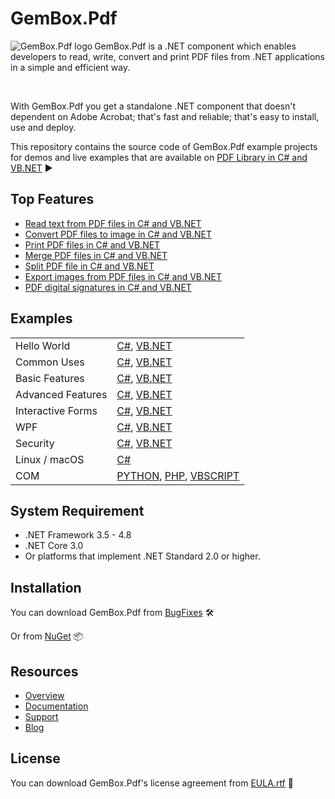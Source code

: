 # GemBox.Pdf

<img src="https://www.gemboxsoftware.com/images/NugetGba.png" alt="GemBox.Pdf logo" align="left" />

GemBox.Pdf is a .NET component which enables developers to read, write, convert and print PDF files from .NET applications in a simple and efficient way.

<br/>

With GemBox.Pdf you get a standalone .NET component that doesn't dependent on Adobe Acrobat; that's fast and reliable; that's easy to install, use and deploy.

This repository contains the source code of GemBox.Pdf example projects for demos and live examples that are available on [PDF Library in C# and VB.NET](https://www.gemboxsoftware.com/pdf/examples/c-sharp-vb-net-pdf-library/101) ▶

## Top Features

* [Read text from PDF files in C# and VB.NET](https://www.gemboxsoftware.com/pdf/examples/c-sharp-vb-net-read-pdf/205)
* [Convert PDF files to image in C# and VB.NET](https://www.gemboxsoftware.com/pdf/examples/c-sharp-convert-pdf-to-image/208)
* [Print PDF files in C# and VB.NET](https://www.gemboxsoftware.com/pdf/examples/c-sharp-vb-net-print-pdf/207)
* [Merge PDF files in C# and VB.NET](https://www.gemboxsoftware.com/pdf/examples/c-sharp-vb-net-merge-pdf/201)
* [Split PDF file in C# and VB.NET](https://www.gemboxsoftware.com/pdf/examples/c-sharp-vb-net-split-pdf/202)
* [Export images from PDF files in C# and VB.NET](https://www.gemboxsoftware.com/pdf/examples/c-sharp-vb-export-images-from-pdf/206)
* [PDF digital signatures in C# and VB.NET](https://www.gemboxsoftware.com/pdf/examples/c-sharp-vb-net-pdf-digital-signature/1102)

## Examples

| | |
| --- | --- |
| Hello World | [C#](https://github.com/gemboxsoftware-dev-team/GemBox.Pdf.Examples/tree/master/C%23/Hello%20World), [VB.NET](https://github.com/gemboxsoftware-dev-team/GemBox.Pdf.Examples/tree/master/VB.NET/Hello%20World) |
| Common Uses | [C#](https://github.com/gemboxsoftware-dev-team/GemBox.Pdf.Examples/tree/master/C%23/Common%20Uses), [VB.NET](https://github.com/gemboxsoftware-dev-team/GemBox.Pdf.Examples/tree/master/VB.NET/Common%20Uses) |
| Basic Features | [C#](https://github.com/gemboxsoftware-dev-team/GemBox.Pdf.Examples/tree/master/C%23/Basic%20Features), [VB.NET](https://github.com/gemboxsoftware-dev-team/GemBox.Pdf.Examples/tree/master/VB.NET/Basic%20Features) |
| Advanced Features | [C#](https://github.com/gemboxsoftware-dev-team/GemBox.Pdf.Examples/tree/master/C%23/Advanced%20Features), [VB.NET](https://github.com/gemboxsoftware-dev-team/GemBox.Pdf.Examples/tree/master/VB.NET/Advanced%20Features) |
| Interactive Forms | [C#](https://github.com/gemboxsoftware-dev-team/GemBox.Pdf.Examples/tree/master/C%23/Interactive%20Forms), [VB.NET](https://github.com/gemboxsoftware-dev-team/GemBox.Pdf.Examples/tree/master/VB.NET/Interactive%20Forms) |
| WPF | [C#](https://github.com/gemboxsoftware-dev-team/GemBox.Pdf.Examples/tree/master/C%23/WPF), [VB.NET](https://github.com/gemboxsoftware-dev-team/GemBox.Pdf.Examples/tree/master/VB.NET/WPF) |
| Security | [C#](https://github.com/gemboxsoftware-dev-team/GemBox.Pdf.Examples/tree/master/C%23/Security), [VB.NET](https://github.com/gemboxsoftware-dev-team/GemBox.Pdf.Examples/tree/master/VB.NET/Security) |
| Linux / macOS | [C#](https://github.com/gemboxsoftware-dev-team/GemBox.Pdf.Examples/tree/master/C%23/Linux_macOS) |
| COM | [PYTHON](https://github.com/gemboxsoftware-dev-team/GemBox.Pdf.Examples/blob/master/PYTHON%2C%20PHP%2C%20VBSCRIPT/COM.py), [PHP](https://github.com/gemboxsoftware-dev-team/GemBox.Pdf.Examples/blob/master/PYTHON%2C%20PHP%2C%20VBSCRIPT/COM.php), [VBSCRIPT](https://github.com/gemboxsoftware-dev-team/GemBox.Pdf.Examples/blob/master/PYTHON%2C%20PHP%2C%20VBSCRIPT/COM.vbs) |

## System Requirement

* .NET Framework 3.5 - 4.8
* .NET Core 3.0
* Or platforms that implement .NET Standard 2.0 or higher.

## Installation

You can download GemBox.Pdf from [BugFixes](https://www.gemboxsoftware.com/pdf/downloads/BugFixes.htm) 🛠️

Or from [NuGet](https://www.nuget.org/packages/GemBox.Pdf/) 📦

## Resources

* [Overview](https://www.gemboxsoftware.com/pdf)
* [Documentation](https://www.gemboxsoftware.com/pdf/help/html/Introduction.htm)
* [Support](https://www.gemboxsoftware.com/pdf/support)
* [Blog](https://www.gemboxsoftware.com/gembox-pdf)

## License

You can download GemBox.Pdf's license agreement from [EULA.rtf](https://www.gemboxsoftware.com/pdf/EULA.rtf) 📝
